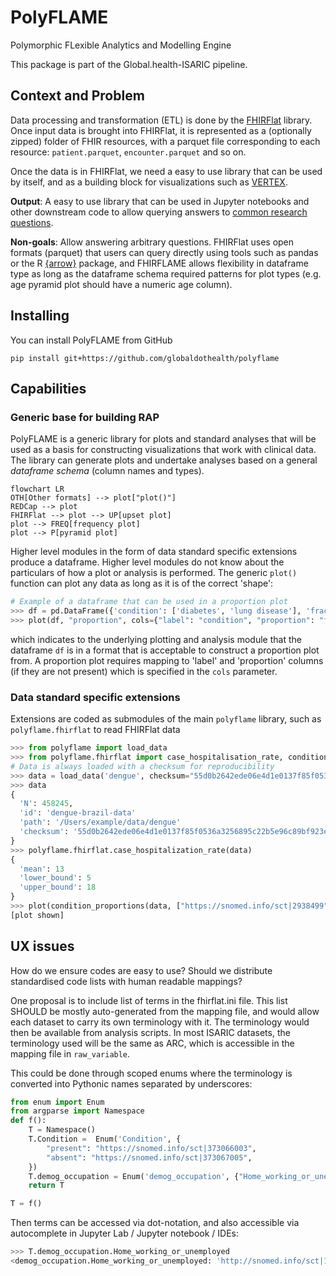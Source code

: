 # PolyFLAME

Polymorphic FLexible Analytics and Modelling Engine

This package is part of the Global.health-ISARIC pipeline.

## Context and Problem

Data processing and transformation (ETL) is done by the
[FHIRFlat](https://fhirflat.readthedocs.io) library. Once input data is brought
into FHIRFlat, it is represented as a (optionally zipped) folder of FHIR
resources, with a parquet file corresponding to each resource:
`patient.parquet`, `encounter.parquet` and so on.

Once the data is in FHIRFlat, we need a easy to use library that can be used by
itself, and as a building block for visualizations such as
[VERTEX](https://vertex-isaric.replit.app).

**Output**: A easy to use library that can be used in Jupyter notebooks and
other downstream code to allow querying answers to [common research
questions](../1.01_ISARIC3/README.md#research-questions).

**Non-goals**: Allow answering arbitrary questions. FHIRFlat uses open formats
(parquet) that users can query directly using tools such as pandas or the R
[{arrow}](https://arrow.apache.org/docs/1.0/r/) package, and FHIRFLAME allows
flexibility in dataframe type as long as the dataframe schema required patterns
for plot types (e.g. age pyramid plot should have a numeric age column).

## Installing

You can install PolyFLAME from GitHub

```shell
pip install git+https://github.com/globaldothealth/polyflame
```

## Capabilities

### Generic base for building RAP

PolyFLAME is a generic library for plots and standard analyses that will
be used as a basis for constructing visualizations that work with
clinical data. The library can generate plots and undertake analyses
based on a general *dataframe schema* (column names and types).

```mermaid
flowchart LR
OTH[Other formats] --> plot["plot()"]
REDCap --> plot
FHIRFlat --> plot --> UP[upset plot]
plot --> FREQ[frequency plot]
plot --> P[pyramid plot]
```

Higher level modules in the form of data standard specific extensions
produce a dataframe. Higher level modules do not know about the
particulars of how a plot or analysis is performed. The generic `plot()`
function can plot any data as long as it is of the correct 'shape':

```python
# Example of a dataframe that can be used in a proportion plot
>>> df = pd.DataFrame({'condition': ['diabetes', 'lung disease'], 'fraction': [0.8, 0.2]})
>>> plot(df, "proportion", cols={"label": "condition", "proportion": "fraction"})
```
which indicates to the underlying plotting and analysis module that the
dataframe `df` is in a format that is acceptable to construct a proportion
plot from. A proportion plot requires mapping to 'label' and 'proportion'
columns (if they are not present) which is specified in the `cols` parameter.

### Data standard specific extensions

Extensions are coded as submodules of the main `polyflame` library, such as
`polyflame.fhirflat` to read FHIRFlat data

```python
>>> from polyflame import load_data
>>> from polyflame.fhirflat import case_hospitalisation_rate, condition_proportions
# Data is always loaded with a checksum for reproducibility
>>> data = load_data('dengue', checksum="55d0b2642ede06e4d1e0137f85f0536a3256895c22b5e96c89bf923e7328606e")  # loads data from dengue folder
>>> data
{
  'N': 458245,
  'id': 'dengue-brazil-data'
  'path': '/Users/example/data/dengue'
  'checksum': '55d0b2642ede06e4d1e0137f85f0536a3256895c22b5e96c89bf923e7328606e'
}
>>> polyflame.fhirflat.case_hospitalization_rate(data)
{
  'mean': 13
  'lower_bound': 5
  'upper_bound': 18
}
>>> plot(condition_proportions(data, ["https://snomed.info/sct|2938499", "https://snomed.info/sct|1025273"]), "proportion")
[plot shown]
```

## UX issues

How do we ensure codes are easy to use? Should we distribute standardised code lists with human readable mappings?

One proposal is to include list of terms in the fhirflat.ini file. This
list SHOULD be mostly auto-generated from the mapping file, and would
allow each dataset to carry its own terminology with it. The terminology
would then be available from analysis scripts. In most ISARIC datasets,
the terminology used will be the same as ARC, which is accessible in the
mapping file in `raw_variable`.

This could be done through scoped enums where the terminology is
converted into Pythonic names separated by underscores:

```python
from enum import Enum
from argparse import Namespace
def f():
    T = Namespace()
    T.Condition =  Enum('Condition', {
        "present": "https://snomed.info/sct|373066003",
        "absent": "https://snomed.info/sct|373067005",
    })
    T.demog_occupation = Enum('demog_occupation', {"Home_working_or_unemployed": "http://snomed.info/sct|14679004"})
    return T

T = f()
```

Then terms can be accessed via dot-notation, and also accessible via
autocomplete in Jupyter Lab / Jupyter notebook / IDEs:

```python
>>> T.demog_occupation.Home_working_or_unemployed
<demog_occupation.Home_working_or_unemployed: 'http://snomed.info/sct|14679004'>
```
